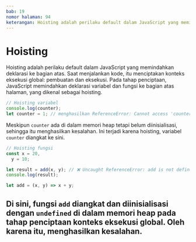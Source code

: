 ```yaml
---
bab: 19
nomor halaman: 94
keterangan: Hoisting adalah perilaku default dalam JavaScript yang memindahkan deklarasi ke bagian atas. Saat menjalankan kode, itu menciptakan konteks eksekusi global: pembuatan dan eksekusi. Pada tahap penciptaan, JavaScript memindahkan deklarasi variabel dan fungsi ke bagian atas halaman, yang dikenal sebagai hoisting.
---
```


# Hoisting

Hoisting adalah perilaku default dalam JavaScript yang memindahkan deklarasi ke bagian atas. Saat menjalankan kode, itu menciptakan konteks eksekusi global: pembuatan dan eksekusi. Pada tahap penciptaan, JavaScript memindahkan deklarasi variabel dan fungsi ke bagian atas halaman, yang dikenal sebagai hoisting.

```javascript
// Hoisting variabel
console.log(counter);
let counter = 1; // menghasilkan ReferenceError: Cannot access 'counter' before initialization
```

Meskipun `counter` ada di dalam memori heap tetapi belum diinisialisasi, sehingga itu menghasilkan kesalahan. Ini terjadi karena hoisting, variabel `counter` diangkat ke sini.

```javascript
// Hoisting fungsi
const x = 20,
  y = 10;

let result = add(x, y); // ❌ Uncaught ReferenceError: add is not defined
console.log(result);

let add = (x, y) => x + y;
```

## Di sini, fungsi `add` diangkat dan diinisialisasi dengan `undefined` di dalam memori heap pada tahap penciptaan konteks eksekusi global. Oleh karena itu, menghasilkan kesalahan.
